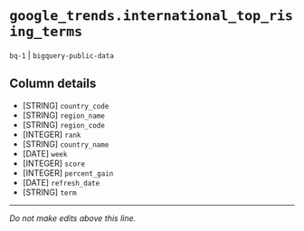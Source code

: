 # `google_trends.international_top_rising_terms`
`bq-1` | `bigquery-public-data`

## Column details
* [STRING]    `country_code`
* [STRING]    `region_name`
* [STRING]    `region_code`
* [INTEGER]   `rank`
* [STRING]    `country_name`
* [DATE]      `week`
* [INTEGER]   `score`
* [INTEGER]   `percent_gain`
* [DATE]      `refresh_date`
* [STRING]    `term`

-------------------------------------------------------------------------------
*Do not make edits above this line.*
